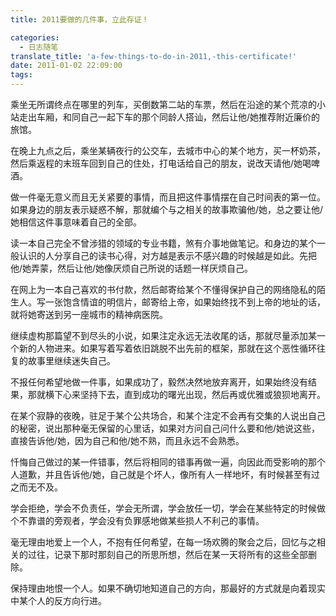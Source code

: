 ```yaml
---
title: 2011要做的几件事，立此存证！

categories:
  - 日志随笔
translate_title: 'a-few-things-to-do-in-2011,-this-certificate!'
date: 2011-01-02 22:09:00
tags:
---
```


乘坐无所谓终点在哪里的列车，买倒数第二站的车票，然后在沿途的某个荒凉的小站走出车厢，和同自己一起下车的那个同龄人搭讪，然后让他/她推荐附近廉价的旅馆。

在晚上九点之后，乘坐某辆夜行的公交车，去城市中心的某个地方，买一杯奶茶，然后乘返程的末班车回到自己的住处，打电话给自己的朋友，说改天请他/她喝啤酒。

做一件毫无意义而且无关紧要的事情，而且把这件事情摆在自己时间表的第一位。如果身边的朋友表示疑惑不解，那就编个与之相关的故事欺骗他/她，总之要让他/她相信这件事意味着自己的全部。

读一本自己完全不曾涉猎的领域的专业书籍，煞有介事地做笔记。和身边的某个一般认识的人分享自己的读书心得，对方越是表示不感兴趣的时候越是如此。先把他/她弄蒙，然后让他/她像厌烦自己所说的话题一样厌烦自己。

在网上为一本自己喜欢的书付款，然后邮寄给某个不懂得保护自己的网络隐私的陌生人。写一张饱含情谊的明信片，邮寄给上帝，如果始终找不到上帝的地址的话，就将她寄送到另一座城市的精神病医院。

继续虚构那篇望不到尽头的小说，如果注定永远无法收尾的话，那就尽量添加某一个新的人物进来。如果写着写着依旧跳脱不出先前的框架，那就在这个恶性循环往复的故事里继续迷失自己。

不报任何希望地做一件事，如果成功了，毅然决然地放弃离开，如果始终没有结果，那就横下心来坚持下去，直到成功的曙光出现，然后再或优雅或狼狈地离开。

在某个寂静的夜晚，驻足于某个公共场合，和某个注定不会再有交集的人说出自己的秘密，说出那种毫无保留的心里话，如果对方问自己问什么要和他/她说这些，直接告诉他/她，因为自己和他/她不熟，而且永远不会熟悉。

忏悔自己做过的某一件错事，然后将相同的错事再做一遍，向因此而受影响的那个人道歉，并且告诉他/她，自己就是个坏人，像所有人一样地坏，有时候甚至有过之而无不及。

学会拒绝，学会不负责任，学会无所谓，学会放任一切，学会在某些特定的时候做个不靠谱的旁观者，学会没有负罪感地做某些损人不利己的事情。

毫无理由地爱上一个人，不抱有任何希望，在每一场欢腾的聚会之后，回忆与之相关的过往，记录下那时那刻自己的所思所想，然后在某一天将所有的这些全部删除。

保持理由地恨一个人。如果不确切地知道自己的方向，那最好的方式就是向着现实中某个人的反方向行进。